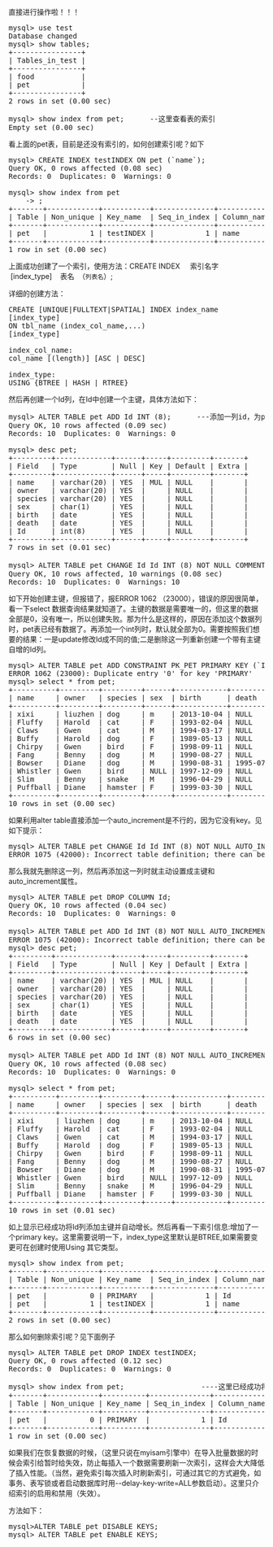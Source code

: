 <!--
author: beebol
date: 2013-10-05 10:19:37
title: mysql索引的创建、删除、修改、启用与禁用
tags: 
category: Mysql
status: publish
summary: 直接进行操作啦！！！mysql&gt; use testDatabase changedmysql&gt; show tables;+----------------+| Tables_in_test |+----------------+| food           || 
-->

直接进行操作啦！！！
<pre class="lang:mysql decode:true">mysql&gt; use test
Database changed
mysql&gt; show tables;
+----------------+
| Tables_in_test |
+----------------+
| food           |
| pet            |
+----------------+
2 rows in set (0.00 sec)

mysql&gt; show index from pet;      --这里查看表的索引
Empty set (0.00 sec)</pre>
看上面的pet表，目前是还没有索引的，如何创建索引呢？如下
<pre class="lang:mysql decode:true">mysql&gt; CREATE INDEX testINDEX ON pet (`name`);
Query OK, 0 rows affected (0.08 sec)
Records: 0  Duplicates: 0  Warnings: 0

mysql&gt; show index from pet
    -&gt; ;
+-------+------------+-----------+--------------+-------------+-----------+-------------+----------+--------+------+------------+---------+---------------+
| Table | Non_unique | Key_name  | Seq_in_index | Column_name | Collation | Cardinality | Sub_part | Packed | Null | Index_type | Comment | Index_comment |
+-------+------------+-----------+--------------+-------------+-----------+-------------+----------+--------+------+------------+---------+---------------+
| pet   |          1 | testINDEX |            1 | name        | A         |          10 |     NULL | NULL   | YES  | BTREE      |         |               |
+-------+------------+-----------+--------------+-------------+-----------+-------------+----------+--------+------+------------+---------+---------------+
1 row in set (0.00 sec)</pre>
上面成功创建了一个索引，使用方法：CREATE INDEX     索引名字    [index_type]    表名  （`列表名`）;

详细的创建方法：
<pre class="lang:mysql decode:true">CREATE [UNIQUE|FULLTEXT|SPATIAL] INDEX index_name 
[index_type] 
ON tbl_name (index_col_name,...) 
[index_type] 

index_col_name: 
col_name [(length)] [ASC | DESC] 

index_type: 
USING {BTREE | HASH | RTREE}</pre>
然后再创建一个Id列，在Id中创建一个主键，具体方法如下：
<pre class="lang:mysql decode:true">mysql&gt; ALTER TABLE pet ADD Id INT (8);      ---添加一列id，为pet表的ID
Query OK, 10 rows affected (0.09 sec)
Records: 10  Duplicates: 0  Warnings: 0

mysql&gt; desc pet;
+---------+-------------+------+-----+---------+-------+
| Field   | Type        | Null | Key | Default | Extra |
+---------+-------------+------+-----+---------+-------+
| name    | varchar(20) | YES  | MUL | NULL    |       |
| owner   | varchar(20) | YES  |     | NULL    |       |
| species | varchar(20) | YES  |     | NULL    |       |
| sex     | char(1)     | YES  |     | NULL    |       |
| birth   | date        | YES  |     | NULL    |       |
| death   | date        | YES  |     | NULL    |       |
| Id      | int(8)      | YES  |     | NULL    |       |
+---------+-------------+------+-----+---------+-------+
7 rows in set (0.01 sec)

mysql&gt; ALTER TABLE pet CHANGE Id Id INT (8) NOT NULL COMMENT 'pet ID';   ----修改Id列为not null并添加说明
Query OK, 10 rows affected, 10 warnings (0.08 sec)
Records: 10  Duplicates: 0  Warnings: 10</pre>
如下开始创建主键，但报错了，报ERROR 1062 （23000），错误的原因很简单，看一下select 数据查询结果就知道了。主键的数据是需要唯一的，但这里的数据全部是0，没有唯一，所以创建失败。那为什么是这样的，原因在添加这个数据列时，pet表已经有数据了。再添加一个int列时，默认就全部为0。需要按照我们想要的结果：一是update修改Id成不同的值;二是删除这一列重新创建一个带有主键自增的Id列。
<pre class="lang:default decode:true">mysql&gt; ALTER TABLE pet ADD CONSTRAINT PK_PET PRIMARY KEY (`Id`);   
ERROR 1062 (23000): Duplicate entry '0' for key 'PRIMARY'
mysql&gt; select * from pet;
+----------+---------+---------+------+------------+------------+----+
| name     | owner   | species | sex  | birth      | death      | Id |
+----------+---------+---------+------+------------+------------+----+
| xixi     | liuzhen | dog     | m    | 2013-10-04 | NULL       |  0 |
| Fluffy   | Harold  | cat     | F    | 1993-02-04 | NULL       |  0 |
| Claws    | Gwen    | cat     | M    | 1994-03-17 | NULL       |  0 |
| Buffy    | Harold  | dog     | F    | 1989-05-13 | NULL       |  0 |
| Chirpy   | Gwen    | bird    | F    | 1998-09-11 | NULL       |  0 |
| Fang     | Benny   | dog     | M    | 1990-08-27 | NULL       |  0 |
| Bowser   | Diane   | dog     | M    | 1990-08-31 | 1995-07-29 |  0 |
| Whistler | Gwen    | bird    | NULL | 1997-12-09 | NULL       |  0 |
| Slim     | Benny   | snake   | M    | 1996-04-29 | NULL       |  0 |
| Puffball | Diane   | hamster | F    | 1999-03-30 | NULL       |  0 |
+----------+---------+---------+------+------------+------------+----+
10 rows in set (0.00 sec)</pre>
如果利用alter table直接添加一个auto_increment是不行的，因为它没有key。见如下提示：
<pre class="lang:mysql decode:true">mysql&gt; ALTER TABLE pet CHANGE Id Id INT (8) NOT NULL AUTO_INCREMENT COMMENT 'pet ID'; 
ERROR 1075 (42000): Incorrect table definition; there can be only one auto column and it must be defined as a key</pre>
那么我就先删除这一列，然后再添加这一列时就主动设置成主键和auto_increment属性。
<pre class="lang:mysql decode:true">mysql&gt; ALTER TABLE pet DROP COLUMN Id;  
Query OK, 10 rows affected (0.04 sec)
Records: 10  Duplicates: 0  Warnings: 0

mysql&gt; ALTER TABLE pet ADD Id INT (8) NOT NULL AUTO_INCREMENT COMMENT 'pet ID';   ----这里报错的原因是自增列必须是一个key
ERROR 1075 (42000): Incorrect table definition; there can be only one auto column and it must be defined as a key
mysql&gt; desc pet;
+---------+-------------+------+-----+---------+-------+
| Field   | Type        | Null | Key | Default | Extra |
+---------+-------------+------+-----+---------+-------+
| name    | varchar(20) | YES  | MUL | NULL    |       |
| owner   | varchar(20) | YES  |     | NULL    |       |
| species | varchar(20) | YES  |     | NULL    |       |
| sex     | char(1)     | YES  |     | NULL    |       |
| birth   | date        | YES  |     | NULL    |       |
| death   | date        | YES  |     | NULL    |       |
+---------+-------------+------+-----+---------+-------+
6 rows in set (0.00 sec)

mysql&gt; ALTER TABLE pet ADD Id INT (8) NOT NULL AUTO_INCREMENT PRIMARY KEY COMMENT 'pet ID';    ----在这里添加primary key就创建成功了
Query OK, 10 rows affected (0.08 sec)
Records: 10  Duplicates: 0  Warnings: 0

mysql&gt; select * from pet;
+----------+---------+---------+------+------------+------------+----+
| name     | owner   | species | sex  | birth      | death      | Id |
+----------+---------+---------+------+------------+------------+----+
| xixi     | liuzhen | dog     | m    | 2013-10-04 | NULL       |  1 |
| Fluffy   | Harold  | cat     | F    | 1993-02-04 | NULL       |  2 |
| Claws    | Gwen    | cat     | M    | 1994-03-17 | NULL       |  3 |
| Buffy    | Harold  | dog     | F    | 1989-05-13 | NULL       |  4 |
| Chirpy   | Gwen    | bird    | F    | 1998-09-11 | NULL       |  5 |
| Fang     | Benny   | dog     | M    | 1990-08-27 | NULL       |  6 |
| Bowser   | Diane   | dog     | M    | 1990-08-31 | 1995-07-29 |  7 |
| Whistler | Gwen    | bird    | NULL | 1997-12-09 | NULL       |  8 |
| Slim     | Benny   | snake   | M    | 1996-04-29 | NULL       |  9 |
| Puffball | Diane   | hamster | F    | 1999-03-30 | NULL       | 10 |
+----------+---------+---------+------+------------+------------+----+
10 rows in set (0.01 sec)</pre>
如上显示已经成功将Id列添加主键并自动增长。然后再看一下索引信息:增加了一个primary key。这里需要说明一下，index_type这里默认是BTREE,如果需要变更可在创建时使用Using 其它类型。
<pre class="lang:mysql decode:true">mysql&gt; show index from pet;  
+-------+------------+-----------+--------------+-------------+-----------+-------------+----------+--------+------+------------+---------+---------------+
| Table | Non_unique | Key_name  | Seq_in_index | Column_name | Collation | Cardinality | Sub_part | Packed | Null | Index_type | Comment | Index_comment |
+-------+------------+-----------+--------------+-------------+-----------+-------------+----------+--------+------+------------+---------+---------------+
| pet   |          0 | PRIMARY   |            1 | Id          | A         |           2 |     NULL | NULL   |      | BTREE      |         |               |
| pet   |          1 | testINDEX |            1 | name        | A         |           2 |     NULL | NULL   | YES  | BTREE      |         |               |
+-------+------------+-----------+--------------+-------------+-----------+-------------+----------+--------+------+------------+---------+---------------+
2 rows in set (0.00 sec)</pre>
那么如何删除索引呢？见下面例子
<pre class="lang:mysql decode:true">mysql&gt; ALTER TABLE pet DROP INDEX testINDEX;    
Query OK, 0 rows affected (0.12 sec)
Records: 0  Duplicates: 0  Warnings: 0

mysql&gt; show index from pet;                  ----这里已经成功将索引testINDEX删除
+-------+------------+----------+--------------+-------------+-----------+-------------+----------+--------+------+------------+---------+---------------+
| Table | Non_unique | Key_name | Seq_in_index | Column_name | Collation | Cardinality | Sub_part | Packed | Null | Index_type | Comment | Index_comment |
+-------+------------+----------+--------------+-------------+-----------+-------------+----------+--------+------+------------+---------+---------------+
| pet   |          0 | PRIMARY  |            1 | Id          | A         |          10 |     NULL | NULL   |      | BTREE      |         |               |
+-------+------------+----------+--------------+-------------+-----------+-------------+----------+--------+------+------------+---------+---------------+
1 row in set (0.00 sec)</pre>
如果我们在恢复数据的时候，（这里只说在myisam引擎中）在导入批量数据的时候会索引给暂时给失效，防止每插入一个数据需要刷新一次索引，这样会大大降低了插入性能。（当然，避免索引每次插入时刷新索引，可通过其它的方式避免，如事务、表写锁或者启动数据库时用--delay-key-write=ALL参数启动）。这里只介绍索引的启用和禁用（失效）。

方法如下：
<pre class="lang:mysql decode:true ">mysql&gt;ALTER TABLE pet DISABLE KEYS; 
mysql&gt; ALTER TABLE pet ENABLE KEYS;</pre>
&nbsp;